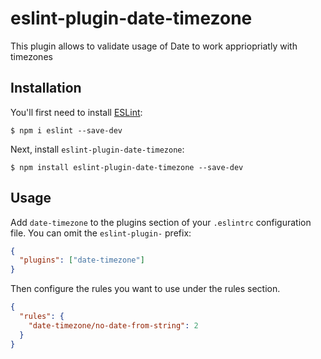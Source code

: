 # eslint-plugin-date-timezone

This plugin allows to validate usage of Date to work appriopriatly with timezones

## Installation

You'll first need to install [ESLint](http://eslint.org):

```
$ npm i eslint --save-dev
```

Next, install `eslint-plugin-date-timezone`:

```
$ npm install eslint-plugin-date-timezone --save-dev
```

## Usage

Add `date-timezone` to the plugins section of your `.eslintrc` configuration file. You can omit the `eslint-plugin-` prefix:

```json
{
  "plugins": ["date-timezone"]
}
```

Then configure the rules you want to use under the rules section.

```json
{
  "rules": {
    "date-timezone/no-date-from-string": 2
  }
}
```
